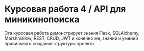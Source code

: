 # Курсовая работа 4 / API для миникинопоиска
Эта курсовая работа демонстрирует знания Flask, SQLAlchemy, Marshmallow, REST, CRUD, JWT и
конечно же, знаний и умений правильного создания структуры проекта
